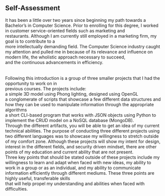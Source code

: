 ## Self-Assessment
It has been a little over two years since beginning my path towards a Bachelor’s in Computer Science. 
Prior to enrolling for this degree, I worked in customer service-oriented fields such as marketing and  
restaurants. Although I am currently still employed in a marketing firm, my goal is to contribute to a  
more intellectually demanding field. The Computer Science industry caught my attention and pulled me in 
because of its relevance and influence on modern life, the wholistic approach necessary to succeed,  
and the continuous advancements in efficiency.<br/><br/>  
Following this introduction is a group of three smaller projects that I had the opportunity to work on in  
previous courses. The projects include:<br/>
a simple 3D model using Phong lighting, designed using OpenGL<br/> 
a conglomerate of scripts that showcase a few different data structures and how they can be 
used to manipulate information through the appropriate algorithms<br/>
a short CLI-based program that works with JSON objects using Python to implement the CRUD model 
on a NoSQL database (MongoDB).<br/>
Through the different artifacts, you will be able to get an idea of my current technical abilities. The 
purpose of conducting three different projects using two different languages was to showcase my willingness 
to stretch outside of my comfort zone. Although these projects will show my intent for design, interest in 
the different fields, and security driven mindset, there are other points of my education and current ability 
that are not present.<br>
Three key points that should be stated outside of these projects include my willingness to learn and adapt 
when faced with new ideas, my ability to work in a group or as an individual, and my ability to communicate  
information efficiently through different mediums. These three points are highly useful, transferable skills  
that will help propel my understanding and abilities when faced with difficulties.
